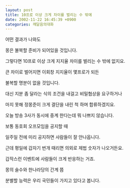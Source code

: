 ```yaml
---
layout: post
title: 10프로 이상 크게 차이를 벌리는 수 밖에
date: 2002-11-22 16:45:39 +0900
categories: 깨달음의대화
---
```

어떤 결과가 나와도
  
몽은 불복할 준비가 되어있을 것입니다.
  
그렇다면 10프로 이상 크게 지지율 차이를 벌리는 수 밖에 없지요.
  
큰 차이로 벌어지면 이회창 지지율이 몇프로가 되든
  
불복할 명분이 없을 것입니다.
  

  
대신 지분 좀 달라는 식의 조건을 내걸고 비밀협상을 요구하거나
  
마지 못해 정몽준이 크게 결단을 내린 척 하며 합류하겠지요.
  

  
오늘 방송 3사가 동시에 중계 한다는데 뭐 나쁘지 않습니다.
  

  
보통 동호회 오프모임을 공지할 때
  
일주일 전에 미리 공지하면 사람들이 잘 안나옵니다.
  
근데 평일에 갑자기 번개 때리면 의외로 제법 숫자가 나오거든요.
  

  
갑작스런 이벤트에 사람들이 크게 반응하는 거죠.
  
몽의 술수와 한나라당의 간계 쯤
  
분별할 능력은 우리 국민들이 가지고 있다고 봅니다.